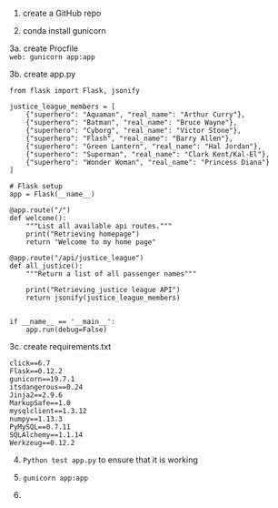 1. create a GitHub repo  

2. conda install gunicorn  

3a. create Procfile  
`web: gunicorn app:app` 

3b. create app.py  
```
from flask import Flask, jsonify

justice_league_members = [
    {"superhero": "Aquaman", "real_name": "Arthur Curry"},
    {"superhero": "Batman", "real_name": "Bruce Wayne"},
    {"superhero": "Cyborg", "real_name": "Victor Stone"},
    {"superhero": "Flash", "real_name": "Barry Allen"},
    {"superhero": "Green Lantern", "real_name": "Hal Jordan"},
    {"superhero": "Superman", "real_name": "Clark Kent/Kal-El"},
    {"superhero": "Wonder Woman", "real_name": "Princess Diana"}
]

# Flask setup
app = Flask(__name__)

@app.route("/")
def welcome():
    """List all available api routes."""
    print("Retrieving homepage")
    return "Welcome to my home page"

@app.route("/api/justice_league")
def all_justice():
    """Return a list of all passenger names"""

    print("Retrieving justice league API")
    return jsonify(justice_league_members)


if __name__ == '__main__':
    app.run(debug=False)
```

3c. create requirements.txt 
```
click==6.7
Flask==0.12.2
gunicorn==19.7.1
itsdangerous==0.24
Jinja2==2.9.6
MarkupSafe==1.0
mysqlclient==1.3.12
numpy==1.13.3
PyMySQL==0.7.11
SQLAlchemy==1.1.14
Werkzeug==0.12.2
```

4. `Python test app.py` to ensure that it is working  

5. `gunicorn app:app`  

6. 